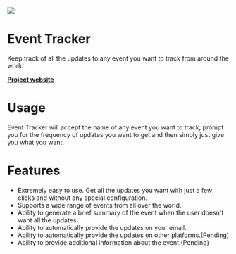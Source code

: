 [![](https://imgur.com/a/aDdd6lT)](http://localhost:3001)

Event Tracker
====
Keep track of all the updates to any event you want to track from around the world

[**Project website**](http://localhost:3001)

Usage
====
Event Tracker will accept the name of any event you want to track, prompt you for the frequency of updates you want to get and then simply just give you what you want.

Features
====
* Extremely easy to use. Get all the updates you want with just a few clicks and without any special configuration.
* Supports a wide range of events from all over the world.
* Ability to generate a brief summary of the event when the user doesn't want all the updates.
* Ability to automatically provide the updates on your email.
* Ability to automatically provide the updates on other platforms.(Pending)
* Ability to provide additional information about the event.(Pending)
